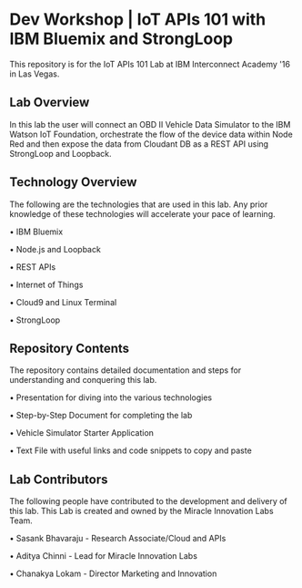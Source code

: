 # Dev Workshop | IoT APIs 101 with IBM Bluemix and StrongLoop

This repository is for the IoT APIs 101 Lab at IBM Interconnect Academy '16 in Las Vegas.

## Lab Overview

In this lab the user will connect an OBD II Vehicle Data Simulator to the IBM Watson IoT Foundation, orchestrate the flow of the device data within Node Red and then expose the data from Cloudant DB as a REST API using StrongLoop and Loopback. 

## Technology Overview

The following are the technologies that are used in this lab. Any prior knowledge of these technologies will accelerate your pace of learning. 

• IBM Bluemix

• Node.js and Loopback

• REST APIs

• Internet of Things

• Cloud9 and Linux Terminal

• StrongLoop

## Repository Contents

The repository contains detailed documentation and steps for understanding and conquering this lab. 

• Presentation for diving into the various technologies 

• Step-by-Step Document for completing the lab

• Vehicle Simulator Starter Application

• Text File with useful links and code snippets to copy and paste

## Lab Contributors

The following people have contributed to the development and delivery of this lab. This Lab is created and owned by the Miracle Innovation Labs Team. 

• Sasank Bhavaraju - Research Associate/Cloud and APIs

• Aditya Chinni - Lead for Miracle Innovation Labs

• Chanakya Lokam - Director Marketing and Innovation

